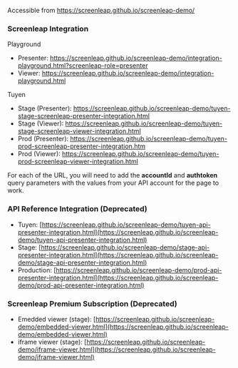 Accessible from https://screenleap.github.io/screenleap-demo/

### Screenleap Integration

Playground

- Presenter: <a href="https://screenleap.github.io/screenleap-demo/integration-playground.html?screenleap-role=presenter" target="_blank">https://screenleap.github.io/screenleap-demo/integration-playground.html?screenleap-role=presenter</a>
- Viewer: <a href="https://screenleap.github.io/screenleap-demo/integration-playground.html" target="_blank">https://screenleap.github.io/screenleap-demo/integration-playground.html</a>

Tuyen

- Stage (Presenter): <a href="https://screenleap.github.io/screenleap-demo/tuyen-stage-screenleap-presenter-integration.html" target="_blank">https://screenleap.github.io/screenleap-demo/tuyen-stage-screenleap-presenter-integration.html</a>
- Stage (Viewer): <a href="https://screenleap.github.io/screenleap-demo/tuyen-stage-screenleap-viewer-integration.html" target="_blank">https://screenleap.github.io/screenleap-demo/tuyen-stage-screenleap-viewer-integration.html</a>
- Prod (Presenter): <a href="https://screenleap.github.io/screenleap-demo/tuyen-prod-screenleap-presenter-integration.html" target="_blank">https://screenleap.github.io/screenleap-demo/tuyen-prod-screenleap-presenter-integration.htm</a>
- Prod (Viewer): <a href="https://screenleap.github.io/screenleap-demo/tuyen-prod-screenleap-viewer-integration.html" target="_blank">https://screenleap.github.io/screenleap-demo/tuyen-prod-screenleap-viewer-integration.html</a>

For each of the URL, you will need to add the **accountId** and **authtoken** query parameters with the values from your API account for the page to work.

### API Reference Integration (Deprecated)

- Tuyen: [https://screenleap.github.io/screenleap-demo/tuyen-api-presenter-integration.html](https://screenleap.github.io/screenleap-demo/tuyen-api-presenter-integration.html)
- Stage: [https://screenleap.github.io/screenleap-demo/stage-api-presenter-integration.html](https://screenleap.github.io/screenleap-demo/stage-api-presenter-integration.html)
- Production: [https://screenleap.github.io/screenleap-demo/prod-api-presenter-integration.html](https://screenleap.github.io/screenleap-demo/prod-api-presenter-integration.html)

### Screenleap Premium Subscription (Deprecated)

- Emedded viewer (stage): [https://screenleap.github.io/screenleap-demo/embedded-viewer.html](https://screenleap.github.io/screenleap-demo/embedded-viewer.html)
- iframe viewer (stage): [https://screenleap.github.io/screenleap-demo/iframe-viewer.html](https://screenleap.github.io/screenleap-demo/iframe-viewer.html)
